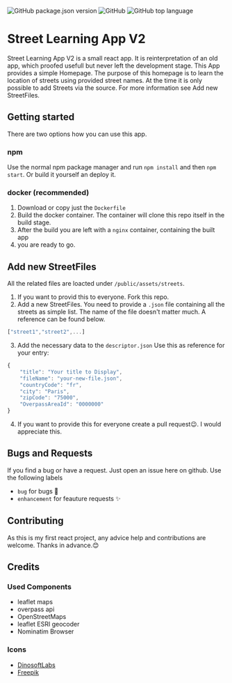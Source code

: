 ![GitHub package.json version](https://img.shields.io/github/package-json/v/mbudget0x01/street-learning-app-v2?style=for-the-badge) ![GitHub](https://img.shields.io/github/license/mbudget0x01/street-learning-app-v2?style=for-the-badge) ![GitHub top language](https://img.shields.io/github/languages/top/mbudget0x01/street-learning-app-v2?style=for-the-badge)

# Street Learning App V2

Street Learning App V2 is a small react app. It is reinterpretation of an old app, which proofed usefull but never left the development stage.
This App provides a simple Homepage. The purpose of this homepage is to learn the location of streets using provided street names.
At the time it is only possible to add Streets via the source. For more information see Add new StreetFiles.

## Getting started

There are two options how you can use this app.

### npm

Use the normal npm package manager and run `npm install` and then `npm start`.
Or build it yourself an deploy it.

### docker (recommended)

1. Download or copy just the `Dockerfile`
2. Build the docker container. The container will clone this repo itself in the build stage.
3. After the build you are left with a `nginx` container, containing the built app
4. you are ready to go.

## Add new StreetFiles

All the related files are loacted under `/public/assets/streets`.

1. If you want to provid this to everyone. Fork this repo.
2. Add a new StreetFiles. You need to provide a `.json` file containing all the streets as simple list. The name of the file doesn't matter much. A reference can be found below.

```javascript
["street1","street2",...]
````

3. Add the necessary data to the `descriptor.json` Use this as reference for your entry:

```javascript
{
    "title": "Your title to Display",
    "fileName": "your-new-file.json",
    "countryCode": "fr",
    "city": "Paris",
    "zipCode": "75000",
    "OverpassAreaId": "0000000"
}
```

4. If you want to provide this for everyone create a pull request😉. I would appreciate this.

## Bugs and Requests

If you find a bug or have a request. Just open an issue here on github.
Use the following labels

* `bug` for bugs 🐞
* `enhancement` for feauture requests ✨

## Contributing

As this is my first react project, any advice help and contributions are welcome.
Thanks in advance.😊

## Credits

### Used Components

* leaflet maps
* overpass api
* OpenStreetMaps
* leaflet ESRI geocoder
* Nominatim Browser

### Icons

* [DinosoftLabs](https://www.flaticon.com/de/autoren/dinosoftlabs)
* [Freepik](https://www.freepik.com)
